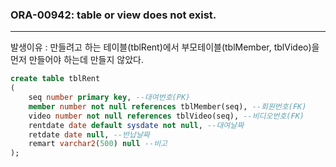 ### ORA-00942: table or view does not exist.
------------
발생이유 : 만들려고 하는 테이블(tblRent)에서 부모테이블(tblMember, tblVideo)을 먼저 만들어야 하는데 만들지 않았다.
```sql
create table tblRent
(
    seq number primary key, --대여번호(PK)
    member number not null references tblMember(seq), --회원번호(FK)
    video number not null references tblVideo(seq), --비디오번호(FK)
    rentdate date default sysdate not null, --대여날짜
    retdate date null, --반납날짜
    remart varchar2(500) null --비고
);
```